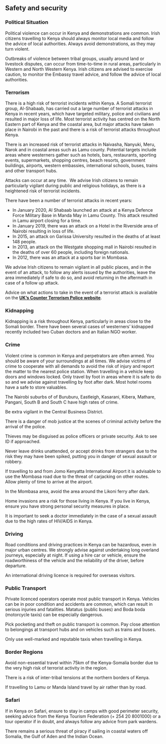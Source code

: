 ## Safety and security

### **Political Situation**

Political violence can occur in Kenya and demonstrations are common. Irish citizens travelling to Kenya should always monitor local media and follow the advice of local authorities. Always avoid demonstrations, as they may turn violent.

Outbreaks of violence between tribal groups, usually around land or livestock disputes, can occur from time-to-time in rural areas, particularly in Western and North Western Kenya. Irish citizens are advised to exercise caution, to monitor the Embassy travel advice, and follow the advice of local authorities.

### **Terrorism**

There is a high risk of terrorist incidents within Kenya. A Somali terrorist group, Al-Shabaab, has carried out a large number of terrorist attacks in Kenya in recent years, which have targeted military, police and civilians and resulted in major loss of life. Most terrorist activity has centred on the North Eastern part of Kenya and the coastal area, but major attacks have taken place in Nairobi in the past and there is a risk of terrorist attacks throughout Kenya.

There is an increased risk of terrorist attacks in Naivasha, Nanyuki, Meru, Narok and in coastal areas such as Lamu county. Potential targets include areas where westerners gather such as hotels, bars, restaurants, sporting events, supermarkets, shopping centres, beach resorts, government buildings, airports, western embassies, international schools, buses, trains and other transport hubs.

Attacks can occur at any time.  We advise Irish citizens to remain particularly vigilant during public and religious holidays, as there is a heightened risk of terrorist incidents.

There have been a number of terrorist attacks in recent years:

* In January 2020, Al Shabaab launched an attack at a Kenya Defence Force Military Base in Manda May in Lamu County. This attack resulted in Lamu airport closing for a time.
* In January 2019, there was an attack on a Hotel in the Riverside area of Nairobi resulting in loss of life.
* In 2015, an attack on Garissa University resulted in the deaths of at least 148 people.
* In 2013, an attack on the Westgate shopping mall in Nairobi resulted in the deaths of over 60 people, including foreign nationals.
* In 2012, there was an attack at a sports bar in Mombasa.

We advise Irish citizens to remain vigilant in all public places, and in the event of an attack, to follow any alerts issued by the authorities, leave the area immediately if safe to do so, and avoid returning in the aftermath in case of a follow up attack.

Advice on what actions to take in the event of a terrorist attack is available on the [**UK’s Counter Terrorism Police website**](https://www.counterterrorism.police.uk/safetyadvice/).

### **Kidnapping**

Kidnapping is a risk throughout Kenya, particularly in areas close to the Somali border. There have been several cases of westerners’ kidnapped recently included two Cuban doctors and an Italian NGO worker.

### **Crime**

Violent crime is common in Kenya and perpetrators are often armed. You should be aware of your surroundings at all times. We advise victims of crime to cooperate with all demands to avoid the risk of injury and report the matter to the nearest police station. When travelling in a vehicle keep doors and windows locked. Only travel by foot in areas where it is safe to do so and we advise against travelling by foot after dark. Most hotel rooms have a safe to store valuables.

The Nairobi suburbs of of Buruburu, Eastleigh, Kasarani, Kibera, Mathare, Pangani, South B and South C have high rates of crime.

Be extra vigilant in the Central Business District.

There is a danger of mob justice at the scenes of criminal activity before the arrival of the police.

Thieves may be disguised as police officers or private security. Ask to see ID if approached.

Never leave drinks unattended, or accept drinks from strangers due to the risk they may have been spiked, putting you in danger of sexual assault or robbery.

If travelling to and from Jomo Kenyatta International Airport it is advisable to use the Mombasa road due to the threat of carjacking on other routes. Allow plenty of time to arrive at the airport.

In the Mombasa area, avoid the area around the Likoni ferry after dark.

Home invasions are a risk for those living in Kenya. If you live in Kenya, ensure you have strong personal security measures in place.

It is important to seek a doctor immediately in the case of a sexual assault due to the high rates of HIV/AIDS in Kenya.

### **Driving**

Road conditions and driving practices in Kenya can be hazardous, even in major urban centres. We strongly advise against undertaking long overland journeys, especially at night. If using a hire car or vehicle, ensure the roadworthiness of the vehicle and the reliability of the driver, before departure.

An international driving licence is required for overseas visitors.

### **Public Transport**

Private licenced operators operate most public transport in Kenya. Vehicles can be in poor condition and accidents are common, which can result in serious injuries and fatalities. Matatus (public buses) and Boda boda (motorcycle taxis) can be especially dangerous.

Pick pocketing and theft on public transport is common. Pay close attention to belongings at transport hubs and on vehicles such as trains and buses.

Only use well-marked and reputable taxis when travelling in Kenya.

### **Border Regions**

Avoid non-essential travel within 75km of the Kenya-Somalia border due to the very high risk of terrorist activity in the region.

There is a risk of inter-tribal tensions at the northern borders of Kenya.

If travelling to Lamu or Manda Island travel by air rather than by road.

### **Safari**

If in Kenya on Safari, ensure to stay in camps with good perimeter security, seeking advice from the Kenya Tourism Federation (+ 254 20 8001000) or a tour operator if in doubt, and always follow any advice from park wardens.

There remains a serious threat of piracy if sailing in coastal waters off Somalia, the Gulf of Aden and the Indian Ocean.
